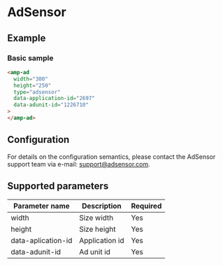 <!---
Copyright 2019 The AMP HTML Authors. All Rights Reserved.

Licensed under the Apache License, Version 2.0 (the "License");
you may not use this file except in compliance with the License.
You may obtain a copy of the License at

      http://www.apache.org/licenses/LICENSE-2.0

Unless required by applicable law or agreed to in writing, software
distributed under the License is distributed on an "AS-IS" BASIS,
WITHOUT WARRANTIES OR CONDITIONS OF ANY KIND, either express or implied.
See the License for the specific language governing permissions and
limitations under the License.
-->

# AdSensor

## Example

### Basic sample

```html
<amp-ad
  width="300"
  height="250"
  type="adsensor"
  data-application-id="2697"
  data-adunit-id="1226710"
>
</amp-ad>
```

## Configuration

For details on the configuration semantics, please contact the AdSensor support
team via e-mail: support@adsensor.com.

## Supported parameters

| Parameter name     | Description    | Required |
| ------------------ | -------------- | -------- |
| width              | Size width     | Yes      |
| height             | Size height    | Yes      |
| data-aplication-id | Application id | Yes      |
| data-adunit-id     | Ad unit id     | Yes      |
